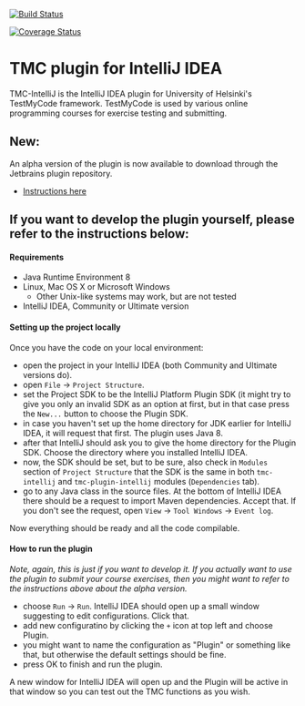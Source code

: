 [![Build Status](https://travis-ci.org/ohtu-intellij/tmc-intellij.svg?branch=master)](https://travis-ci.org/ohtu-intellij/tmc-intellij)

[![Coverage Status](https://coveralls.io/repos/github/ohtu-intellij/tmc-intellij/badge.svg?branch=master)](https://coveralls.io/github/ohtu-intellij/tmc-intellij?branch=master)

# TMC plugin for IntelliJ IDEA

TMC-IntelliJ is the IntelliJ IDEA plugin for University of Helsinki's TestMyCode framework. TestMyCode is used by various online programming courses for exercise testing and submitting.

## New:
An alpha version of the plugin is now available to download through the Jetbrains plugin repository. 
- [Instructions here](https://github.com/ohtu-intellij/tmc-intellij/wiki)


## If you want to develop the plugin yourself, please refer to the instructions below:

#### Requirements

* Java Runtime Environment 8
* Linux, Mac OS X or Microsoft Windows
  * Other Unix-like systems may work, but are not tested
* IntelliJ IDEA, Community or Ultimate version

#### Setting up the project locally

Once you have the code on your local environment:

* open the project in your IntelliJ IDEA (both Community and Ultimate versions do).
* open `File` -> `Project Structure`.
* set the Project SDK to be the IntelliJ Platform Plugin SDK (it might try to give you only an invalid SDK as an option at first, but in that case press the `New...` button to choose the Plugin SDK.
* in case you haven't set up the home directory for JDK earlier for IntelliJ IDEA, it will request that first. The plugin uses Java 8.
* after that IntelliJ should ask you to give the home directory for the Plugin SDK. Choose the directory where you installed IntelliJ IDEA.
*  now, the SDK should be set, but to be sure, also check in `Modules` section of `Project Structure` that the SDK is the same in both `tmc-intellij` and `tmc-plugin-intellij` modules (`Dependencies` tab).
* go to any Java class in the source files. At the bottom of IntelliJ IDEA there should be a request to import Maven dependencies. Accept that. If you don't see the request, open `View` -> `Tool Windows` -> `Event log`.

Now everything should be ready and all the code compilable.

#### How to run the plugin
*Note, again, this is just if you want to develop it. If you actually want to use the plugin to submit your course exercises, then you might want to refer to the instructions above about the alpha version.*

* choose `Run` -> `Run`. IntelliJ IDEA should open up a small window suggesting to edit configurations. Click that.
* add new configuratino by clicking the `+` icon at top left and choose Plugin.
* you might want to name the configuration as "Plugin" or something like that, but otherwise the default settings should be fine.
* press OK to finish and run the plugin.

A new window for IntelliJ IDEA will open up and the Plugin will be active in that window so you can test out the TMC functions as you wish.

